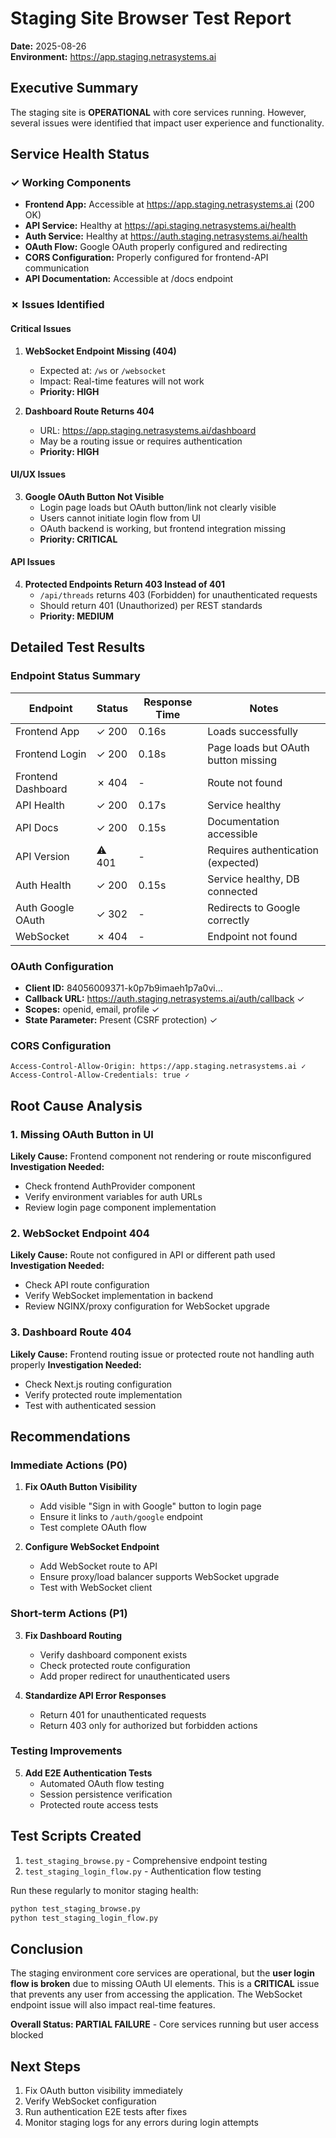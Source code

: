 # Staging Site Browser Test Report
**Date:** 2025-08-26  
**Environment:** https://app.staging.netrasystems.ai

## Executive Summary

The staging site is **OPERATIONAL** with core services running. However, several issues were identified that impact user experience and functionality.

## Service Health Status

### ✓ Working Components
- **Frontend App:** Accessible at https://app.staging.netrasystems.ai (200 OK)
- **API Service:** Healthy at https://api.staging.netrasystems.ai/health
- **Auth Service:** Healthy at https://auth.staging.netrasystems.ai/health
- **OAuth Flow:** Google OAuth properly configured and redirecting
- **CORS Configuration:** Properly configured for frontend-API communication
- **API Documentation:** Accessible at /docs endpoint

### ✗ Issues Identified

#### Critical Issues
1. **WebSocket Endpoint Missing (404)**
   - Expected at: `/ws` or `/websocket`
   - Impact: Real-time features will not work
   - **Priority: HIGH**

2. **Dashboard Route Returns 404**
   - URL: https://app.staging.netrasystems.ai/dashboard
   - May be a routing issue or requires authentication
   - **Priority: HIGH**

#### UI/UX Issues
3. **Google OAuth Button Not Visible**
   - Login page loads but OAuth button/link not clearly visible
   - Users cannot initiate login flow from UI
   - OAuth backend is working, but frontend integration missing
   - **Priority: CRITICAL**

#### API Issues
4. **Protected Endpoints Return 403 Instead of 401**
   - `/api/threads` returns 403 (Forbidden) for unauthenticated requests
   - Should return 401 (Unauthorized) per REST standards
   - **Priority: MEDIUM**

## Detailed Test Results

### Endpoint Status Summary
| Endpoint | Status | Response Time | Notes |
|----------|--------|---------------|-------|
| Frontend App | ✓ 200 | 0.16s | Loads successfully |
| Frontend Login | ✓ 200 | 0.18s | Page loads but OAuth button missing |
| Frontend Dashboard | ✗ 404 | - | Route not found |
| API Health | ✓ 200 | 0.17s | Service healthy |
| API Docs | ✓ 200 | 0.15s | Documentation accessible |
| API Version | ⚠ 401 | - | Requires authentication (expected) |
| Auth Health | ✓ 200 | 0.15s | Service healthy, DB connected |
| Auth Google OAuth | ✓ 302 | - | Redirects to Google correctly |
| WebSocket | ✗ 404 | - | Endpoint not found |

### OAuth Configuration
- **Client ID:** 84056009371-k0p7b9imaeh1p7a0vi...
- **Callback URL:** https://auth.staging.netrasystems.ai/auth/callback ✓
- **Scopes:** openid, email, profile ✓
- **State Parameter:** Present (CSRF protection) ✓

### CORS Configuration
```
Access-Control-Allow-Origin: https://app.staging.netrasystems.ai ✓
Access-Control-Allow-Credentials: true ✓
```

## Root Cause Analysis

### 1. Missing OAuth Button in UI
**Likely Cause:** Frontend component not rendering or route misconfigured
**Investigation Needed:**
- Check frontend AuthProvider component
- Verify environment variables for auth URLs
- Review login page component implementation

### 2. WebSocket Endpoint 404
**Likely Cause:** Route not configured in API or different path used
**Investigation Needed:**
- Check API route configuration
- Verify WebSocket implementation in backend
- Review NGINX/proxy configuration for WebSocket upgrade

### 3. Dashboard Route 404
**Likely Cause:** Frontend routing issue or protected route not handling auth properly
**Investigation Needed:**
- Check Next.js routing configuration
- Verify protected route implementation
- Test with authenticated session

## Recommendations

### Immediate Actions (P0)
1. **Fix OAuth Button Visibility**
   - Add visible "Sign in with Google" button to login page
   - Ensure it links to `/auth/google` endpoint
   - Test complete OAuth flow

2. **Configure WebSocket Endpoint**
   - Add WebSocket route to API
   - Ensure proxy/load balancer supports WebSocket upgrade
   - Test with WebSocket client

### Short-term Actions (P1)
3. **Fix Dashboard Routing**
   - Verify dashboard component exists
   - Check protected route configuration
   - Add proper redirect for unauthenticated users

4. **Standardize API Error Responses**
   - Return 401 for unauthenticated requests
   - Return 403 only for authorized but forbidden actions

### Testing Improvements
5. **Add E2E Authentication Tests**
   - Automated OAuth flow testing
   - Session persistence verification
   - Protected route access tests

## Test Scripts Created

1. `test_staging_browse.py` - Comprehensive endpoint testing
2. `test_staging_login_flow.py` - Authentication flow testing

Run these regularly to monitor staging health:
```bash
python test_staging_browse.py
python test_staging_login_flow.py
```

## Conclusion

The staging environment core services are operational, but the **user login flow is broken** due to missing OAuth UI elements. This is a **CRITICAL** issue that prevents any user from accessing the application. The WebSocket endpoint issue will also impact real-time features.

**Overall Status: PARTIAL FAILURE** - Core services running but user access blocked

## Next Steps
1. Fix OAuth button visibility immediately
2. Verify WebSocket configuration
3. Run authentication E2E tests after fixes
4. Monitor staging logs for any errors during login attempts